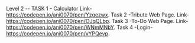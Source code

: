 Level 2 -- TASK 1 - Calculator Link- https://codepen.io/ani0070/pen/Yzgezwx. Task 2 -Tribute Web Page. Link- https://codepen.io/ani0070/pen/OJqQLbp. Task 3 -To-Do Web Page. Link- https://codepen.io/ani0070/pen/WNmMNbY. Task 4 -Login- https://codepen.io/ani0070/pen/vYPQevp.
